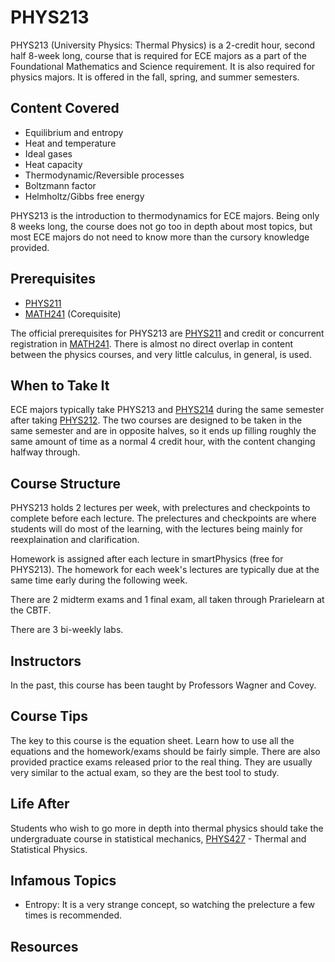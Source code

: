 # PHYS213

PHYS213 (University Physics: Thermal Physics) is a 2-credit hour, second half 8-week long, course that is required for ECE majors as a part of the Foundational Mathematics and Science requirement. It is also required for physics majors. It is offered in the fall, spring, and summer semesters.

## Content Covered

- Equilibrium and entropy
- Heat and temperature
- Ideal gases
- Heat capacity
- Thermodynamic/Reversible processes
- Boltzmann factor
- Helmholtz/Gibbs free energy
  
PHYS213 is the introduction to thermodynamics for ECE majors. Being only 8 weeks long, the course does not go too in depth about most topics, but most ECE majors do not need to know more than the cursory knowledge provided.

## Prerequisites

- [PHYS211](PHYS211.md)
- [MATH241](../MATH%20Course%20Offerings/MATH241.md) (Corequisite)

The official prerequisites for PHYS213 are [PHYS211](PHYS211.md) and credit or concurrent registration in [MATH241](../MATH%20Course%20Offerings/MATH241.md). There is almost no direct overlap in content between the physics courses, and very little calculus, in general, is used.

## When to Take It

ECE majors typically take PHYS213 and [PHYS214](PHYS214.md) during the same semester after taking [PHYS212](PHYS212.md). The two courses are designed to be taken in the same semester and are in opposite halves, so it ends up filling roughly the same amount of time as a normal 4 credit hour, with the content changing halfway through.

## Course Structure

PHYS213 holds 2 lectures per week, with prelectures and checkpoints to complete before each lecture. The prelectures and checkpoints are where students will do most of the learning, with the lectures being mainly for reexplaination and clarification. 

Homework is assigned after each lecture in smartPhysics (free for PHYS213). The homework for each week's lectures are typically due at the same time early during the following week.

There are 2 midterm exams and 1 final exam, all taken through Prarielearn at the CBTF. 

There are 3 bi-weekly labs.

## Instructors

In the past, this course has been taught by Professors Wagner and Covey.

## Course Tips

The key to this course is the equation sheet. Learn how to use all the equations and the homework/exams should be fairly simple. There are also provided practice exams released prior to the real thing. They are usually very similar to the actual exam, so they are the best tool to study.

## Life After

Students who wish to go more in depth into thermal physics should take the undergraduate course in statistical mechanics, [PHYS427](PHYS427.md) - Thermal and Statistical Physics.

## Infamous Topics

- Entropy: It is a very strange concept, so watching the prelecture a few times is recommended.

## Resources